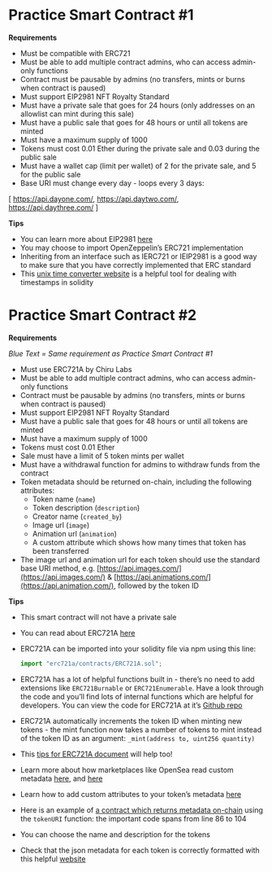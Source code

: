 # Practice Smart Contract #1

**Requirements**

- Must be compatible with ERC721
- Must be able to add multiple contract admins, who can access admin-only functions
- Contract must be pausable by admins (no transfers, mints or burns when contract is paused)
- Must support EIP2981 NFT Royalty Standard
- Must have a private sale that goes for 24 hours (only addresses on an allowlist can mint during this sale)
- Must have a public sale that goes for 48 hours or until all tokens are minted
- Must have a maximum supply of 1000
- Tokens must cost 0.01 Ether during the private sale and 0.03 during the public sale
- Must have a wallet cap (limit per wallet) of 2 for the private sale, and 5 for the public sale
- Base URI must change every day - loops every 3 days:

[ https://api.dayone.com/, https://api.daytwo.com/, https://api.daythree.com/ ]

**Tips**

- You can learn more about EIP2981 [here](https://eips.ethereum.org/EIPS/eip-2981)
- You may choose to import OpenZeppelin’s ERC721 implementation
- Inheriting from an interface such as IERC721 or IEIP2981 is a good way to make sure that you have correctly implemented that ERC standard
- This [unix time converter website](https://www.epochconverter.com/) is a helpful tool for dealing with timestamps in solidity





# Practice Smart Contract #2

************************Requirements************************

*Blue Text = Same requirement as Practice Smart Contract #1*

- Must use ERC721A by Chiru Labs
- Must be able to add multiple contract admins, who can access admin-only functions
- Contract must be pausable by admins (no transfers, mints or burns when contract is paused)
- Must support EIP2981 NFT Royalty Standard
- Must have a public sale that goes for 48 hours or until all tokens are minted
- Must have a maximum supply of 1000
- Tokens must cost 0.01 Ether
- Sale must have a limit of 5 token mints per wallet
- Must have a withdrawal function for admins to withdraw funds from the contract
- Token metadata should be returned on-chain, including the following attributes:
    - Token name (`name`)
    - Token description (`description`)
    - Creator name (`created_by`)
    - Image url (`image`)
    - Animation url (`animation`)
    - A custom attribute which shows how many times that token has been transferred
- The image url and animation url for each token should use the standard base URI method, e.g. [https://api.images.com/](https://api.images.com/) & [https://api.animations.com/](https://api.animation.com/), followed by the token ID

********Tips********

- This smart contract will not have a private sale
- You can read about ERC721A [here](https://www.erc721a.org/)
- ERC721A can be imported into your solidity file via npm using this line:
    
    ```jsx
    import "erc721a/contracts/ERC721A.sol";
    ```
    
- ERC721A has a lot of helpful functions built in - there’s no need to add extensions like `ERC721Burnable` or `ERC721Enumerable`. Have a look through the code and you’ll find lots of internal functions which are helpful for developers. You can view the code for ERC721A at it’s [Github repo](https://github.com/chiru-labs/ERC721A)
- ERC721A automatically increments the token ID when minting new tokens - the mint function now takes a number of tokens to mint instead of the token ID as an argument: `_mint(address to, uint256 quantity)`
- This [tips for ERC721A document](https://www.notion.so/Tips-for-using-ERC721A-f040d5953f0f413896064902d9850179) will help too!
- Learn more about how marketplaces like OpenSea read custom metadata [here](https://docs.opensea.io/docs/2-adding-metadata), and [here](https://docs.opensea.io/docs/contract-level-metadata)
- Learn how to add custom attributes to your token’s metadata [here](https://docs.opensea.io/docs/metadata-standards)
- Here is an example of [a contract which returns metadata on-chain](https://etherscan.io/address/0xa832cab9e0fbf72ede28095a56a4fca866d97dd6#code) using the `tokenURI` function: the important code spans from line 86 to 104
- You can choose the name and description for the tokens
- Check that the json metadata for each token is correctly formatted with this helpful [website](https://jsonformatter.curiousconcept.com/#)